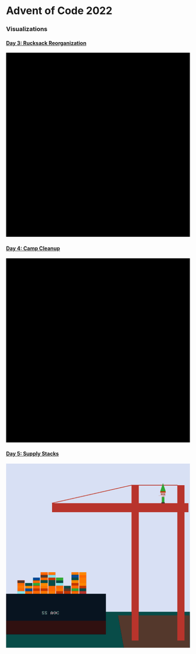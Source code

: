 # Advent of Code 2022

### Visualizations

#### [Day 3: Rucksack Reorganization](03-rucksack-reorganization)
![day 3 visualization](03-rucksack-reorganization/out.gif)

#### [Day 4: Camp Cleanup](04-camp-cleanup)
![day 4 visualization](04-camp-cleanup/out.gif)

#### [Day 5: Supply Stacks](05-supply-stacks)
![day 5 visualization](05-supply-stacks/out.gif)
